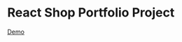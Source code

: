 # React Shop Portfolio Project

[Demo]([https://proizvodstvennaya-praktika.netlify.app/drivers?page=1&firstname=&lastname=&patronymic=])

